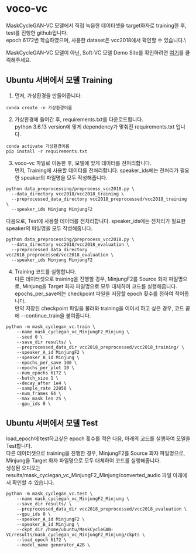 # voco-vc
MaskCycleGAN-VC 모델에서 직접 녹음한 데이터셋을 target화자로 training한 후, test를 진행한 github입니다.\
epoch 6172번 학습하였으며, 사용한 dataset은 vcc2018에서 확인할 수 있습니다.\

MaskCycleGAN-VC 모델이 아닌, Soft-VC 모델 Demo Site를 확인하려면 [여기](https://colab.research.google.com/drive/1b24BkXJYFR_lA8s1zniuR2ypuQg8KJng)를 클릭해주세요.

## Ubuntu 서버에서 모델 Training
1. 먼저, 가상환경을 만들어줍니다.
```
conda create -n 가상환경이름
```
2. 가상환경에 들어간 후, requirements.txt를 다운로드합니다.\
python 3.6.13 version에 맞게 dependency가 맞춰진 requirements.txt 입니다.
```
conda activate 가상환경이름
pip install -r requirements.txt
```
3. voco-vc 파일로 이동한 후, 모델에 맞게 데이터를 전처리합니다.\
먼저, Training에 사용할 데이터를 전처리합니다. speaker_ids에는 전처리가 필요한 speaker의 파일명을 모두 작성해줍니다.
```
python data_preprocessing/preprocess_vcc2018.py \
  --data_directory vcc2018/vcc2018_training \
  --preprocessed_data_directory vcc2018_preprocessed/vcc2018_training \
  --speaker_ids Minjung MinjungF2
```
다음으로, Test에 사용할 데이터를 전처리합니다. speaker_ids에는 전처리가 필요한 speaker의 파일명을 모두 작성해줍니다.
```
python data_preprocessing/preprocess_vcc2018.py \
  --data_directory vcc2018/vcc2018_evaluation \
  --preprocessed_data_directory vcc2018_preprocessed/vcc2018_evaluation \
  --speaker_ids Minjung MinjungF2
```
4. Training 코드를 실행합니다.\
다른 데이터셋으로 training을 진행할 경우, MinjungF2를 Source 화자 파일명으로, Minjung을 Target 화자 파일명으로 모두 대체하여 코드를 실행해줍니다.\
epochs_per_save에는 checkpoint 파일을 저장할 epoch 횟수를 정하여 적어줍니다.\
만약 저장된 checkpoint 파일을 불러와 training을 이이서 하고 싶은 경우, 코드 끝에 --continue_train을 붙여줍니다.
```
python -m mask_cyclegan_vc.train \
    --name mask_cyclegan_vc_MinjungF2_Minjung \
    --seed 0 \
    --save_dir results/ \
    --preprocessed_data_dir vcc2018_preprocessed/vcc2018_training/ \
    --speaker_A_id MinjungF2 \
    --speaker_B_id Minjung \
    --epochs_per_save 100 \
    --epochs_per_plot 10 \
    --num_epochs 6172 \
    --batch_size 1 \
    --decay_after 1e4 \
    --sample_rate 22050 \
    --num_frames 64 \
    --max_mask_len 25 \
    --gpu_ids 0 \
```
## Ubuntu 서버에서 모델 Test
load_epoch에 test하고싶은 epoch 횟수를 적은 다음, 아래의 코드를 실행하여 모델을 Test합니다.\
다른 데이터셋으로 training을 진행한 경우, MinjungF2를 Source 화자 파일명으로, Minjung을 Target 화자 파일명으로 모두 대체하여 코드를 실행해줍니다.\
생성된 오디오는 results/mask_cyclegan_vc_MinjungF2_Minjung/converted_audio 파일 아래에서 확인할 수 있습니다.
```
python -m mask_cyclegan_vc.test \
    --name mask_cyclegan_vc_MinjungF2_Minjung \
    --save_dir results/ \
    --preprocessed_data_dir vcc2018_preprocessed/vcc2018_evaluation \
    --gpu_ids 0 \
    --speaker_A_id MinjungF2 \
    --speaker_B_id Minjung \
    --ckpt_dir /home/ubuntu/MaskCycleGAN-VC/results/mask_cyclegan_vc_MinjungF2_Minjung/ckpts \
    --load_epoch 6172 \
    --model_name generator_A2B \
```
